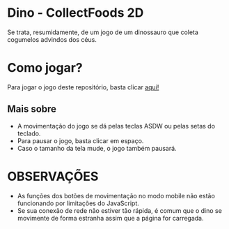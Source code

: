 # Dino - CollectFoods 2D
Se trata, resumidamente, de um jogo de um dinossauro que coleta cogumelos advindos dos céus.

# Como jogar? 
Para jogar o jogo deste repositório, basta clicar [aqui!](https://kanashi-br.github.io/dino-2d/)

## Mais sobre

- A movimentação do jogo se dá pelas teclas ASDW ou pelas setas do teclado.
- Para pausar o jogo, basta clicar em espaço.
- Caso o tamanho da tela mude, o jogo também pausará.

# OBSERVAÇÕES
- As funções dos botões de movimentação no modo mobile não estão funcionando por limitações do JavaScript.
- Se sua conexão de rede não estiver tão rápida, é comum que o dino se movimente de forma estranha assim que a página for carregada.
